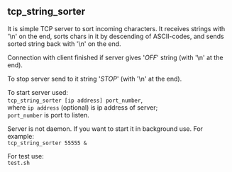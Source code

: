 ## tcp_string_sorter

It is simple TCP server to sort incoming characters. It receives strings with '\n' on the end, sorts chars in it by descending of ASCII-codes, and sends sorted string back with '\n' on the end.

Connection with client finished if server gives '*OFF*' string (with '\n' at the end).

To stop server send to it string '*STOP*' (with '\n' at the end).

To start server used:  
	`tcp_string_sorter [ip address] port_number`,  
	where `ip address` (optional) is ip address of server;  
	`port_number` is port to listen.

Server is not daemon. If you want to start it in background use. For example:  
	`tcp_string_sorter 55555 &`

For test use:  
	`test.sh`
